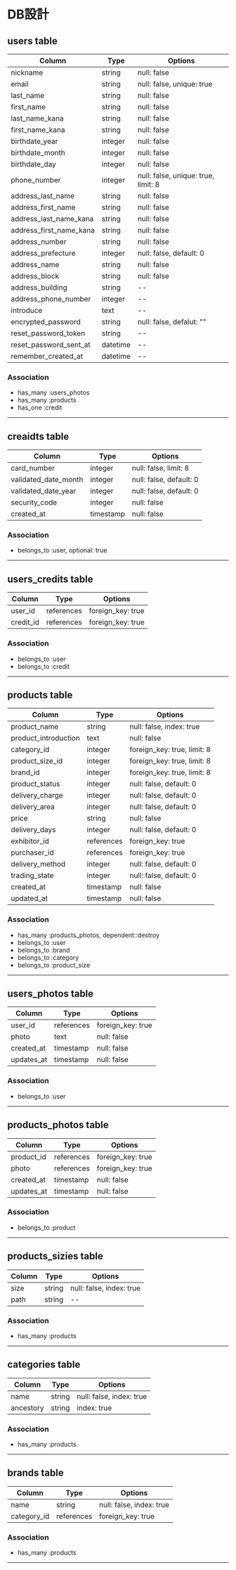 # DB設計

## users table

|Column|Type|Options|
|------|----|-------|
|nickname|string|null: false|
|email|string|null: false, unique: true|
|last_name|string|null: false|
|first_name|string|null: false|
|last_name_kana|string|null: false|
|first_name_kana|string|null: false|
|birthdate_year|integer|null: false|
|birthdate_month|integer|null: false|
|birthdate_day|integer|null: false|
|phone_number|integer|null: false, unique: true, limit: 8|
|address_last_name|string|null: false|
|address_first_name|string|null: false|
|address_last_name_kana|string|null: false|
|address_first_name_kana|string|null: false|
|address_number|string|null: false|
|address_prefecture|integer|null: false, default: 0|
|address_name|string|null: false|
|address_block|string|null: false|
|address_building|string|--|
|address_phone_number|integer|--|
|introduce|text|--|
|encrypted_password|string|null: false, defalut: ""|
|reset_password_token|string|--|
|reset_password_sent_at|datetime|--|
|remember_created_at|datetime|--|

### Association
- has_many :users_photos
- has_many :products
- has_one :credit
***
## creaidts table

|Column|Type|Options|
|------|----|-------|
|card_number|integer|null: false, limit: 8|
|validated_date_month|integer|null: false, default: 0|
|validated_date_year|integer|null: false, default: 0|
|security_code|integer|null: false|
|created_at|timestamp|null: false|

### Association
- belongs_to :user, optional: true
***
## users_credits table

|Column|Type|Options|
|------|----|-------|
|user_id|references|foreign_key: true|
|credit_id|references|foreign_key: true|

### Association
- belongs_to :user
- belongs_to :credit
***
## products table

|Column|Type|Options|
|------|----|-------|
|product_name|string|null: false, index: true|
|product_introduction|text|null: false|
|category_id|integer|foreign_key: true, limit: 8|
|product_size_id|integer|foreign_key: true, limit: 8|
|brand_id|integer|foreign_key: true, limit: 8|
|product_status|integer|null: false, default: 0|
|delivery_charge|integer|null: false, default: 0|
|delivery_area|integer|null: false, default: 0|
|price|string|null: false|
|delivery_days|integer|null: false, default: 0|
|exhibitor_id|references|foreign_key: true|
|purchaser_id|references|foreign_key: true|
|delivery_method|integer|null: false, default: 0|
|trading_state|integer|null: false, default: 0|
|created_at|timestamp|null: false|
|updated_at|timestamp|null: false|

### Association
- has_many :products_photos, dependent::destroy
- belongs_to :user
- belongs_to :brand
- belongs_to :category
- belongs_to :product_size
***
## users_photos table

|Column|Type|Options|
|------|----|-------|
|user_id|references|foreign_key: true|
|photo|text|null: false|
|created_at|timestamp|null: false|
|updates_at|timestamp|null: false|

### Association
- belongs_to :user
***
## products_photos table

|Column|Type|Options|
|------|----|-------|
|product_id|references|foreign_key: true|
|photo|references|foreign_key: true|
|created_at|timestamp|null: false|
|updates_at|timestamp|null: false|

### Association
- belongs_to :product
***
## products_sizies table

|Column|Type|Options|
|------|----|-------|
|size|string|null: false, index: true|
|path|string|--|

### Association
- has_many :products
***
## categories table

|Column|Type|Options|
|------|----|-------|
|name|string|null: false, index: true|
|ancestory|string|index: true|

### Association
- has_many :products
***
## brands table

|Column|Type|Options|
|------|----|-------|
|name|string|null: false, index: true|
|category_id|references|foreign_key: true|

### Association
- has_many :products
***
